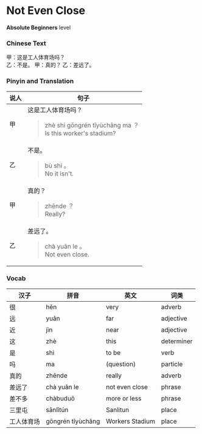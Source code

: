 # Not Even Close
**Absolute Beginners** level
### Chinese Text
甲：这是工人体育场吗？<br />乙：不是。
甲：真的？
乙：差远了。

### Pinyin and Translation
|说人|句子|
|----|----|
|甲|这是工人体育场吗？<blockquote>zhè shì gōngrén tǐyùchǎng ma ？<br />Is this worker's stadium?</blockquote>|
|乙|不是。<blockquote>bù shì 。<br />No it isn't.</blockquote>|
|甲|真的？<blockquote>zhēnde ？<br />Really?</blockquote>|
|乙|差远了。<blockquote>chà yuǎn le 。<br />Not even close.</blockquote>|
### Vocab
|汉子|拼音|英文|词类|
|----|----|----|----|
|很|hěn|very|adverb|
|远|yuǎn|far|adjective|
|近|jìn|near|adjective|
|这|zhè|this|determiner|
|是|shì|to be|verb|
|吗|ma|(question)|particle|
|真的|zhēnde|really|adverb|
|差远了|chà yuǎn le|not even close|phrase|
|差不多|chàbuduō|more or less|phrase|
|三里屯|sānlǐtún|Sanlitun|place|
|工人体育场|gōngrén tǐyùchǎng|Workers Stadium|place|